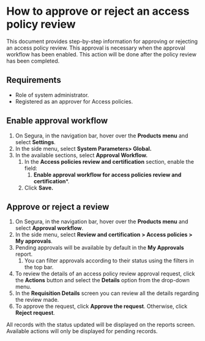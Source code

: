 # How to approve or reject an access policy review

This document provides step-by-step information for approving or rejecting an access policy review. This approval is necessary when the approval workflow has been enabled. This action will be done after the policy review has been completed.

## **Requirements**

* Role of system administrator.  
* Registered as an approver for Access policies.

## **Enable approval workflow**

1. On Segura, in the navigation bar, hover over the **Products menu** and select **Settings**.  
2. In the side menu, select **System Parameters\> Global.**  
3. In the available sections, select **Approval Workflow.**  
   1. In the **Access policies review and certification** section, enable the field:  
      1. **Enable approval workflow for access policies review and certification**\*.  
   2. Click **Save.**

## **Approve or reject a review**

1. On Segura, in the navigation bar, hover over the **Products menu** and select **Approval workflow**.  
2. In the side menu, select **Review and certification \> Access policies \> My approvals**.  
3. Pending approvals will be available by default in the **My Approvals** report.  
   1. You can filter approvals according to their status using the filters in the top bar.  
4. To review the details of an access policy review approval request, click the **Actions** button and select the **Details** option from the drop-down menu.  
5. In the **Requisition Details** screen you can review all the details regarding the review made.  
6. To approve the request, click **Approve the request**. Otherwise, click **Reject request**.

All records with the status updated will be displayed on the reports screen. Available actions will only be displayed for pending records.  